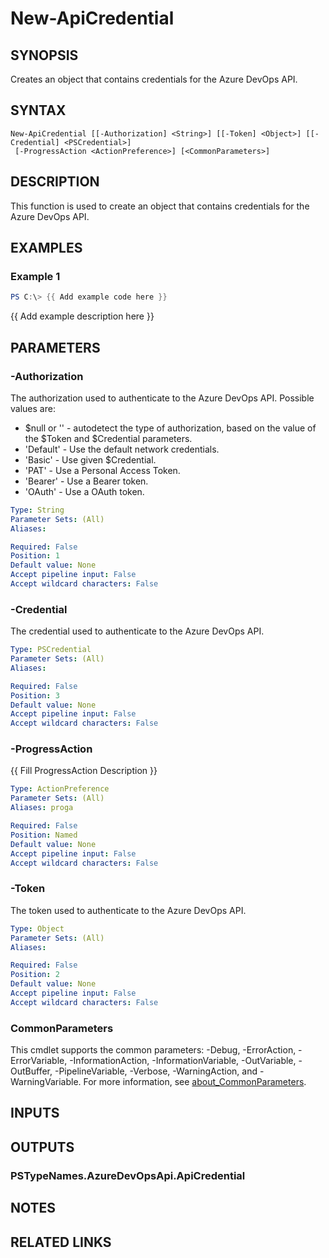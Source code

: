 ﻿---
external help file: AzureDevOpsApi-help.xml
Module Name: AzureDevOpsApi
online version:
schema: 2.0.0
---

# New-ApiCredential

## SYNOPSIS
Creates an object that contains credentials for the Azure DevOps API.

## SYNTAX

```
New-ApiCredential [[-Authorization] <String>] [[-Token] <Object>] [[-Credential] <PSCredential>]
 [-ProgressAction <ActionPreference>] [<CommonParameters>]
```

## DESCRIPTION
This function is used to create an object that contains credentials for the Azure DevOps API.

## EXAMPLES

### Example 1
```powershell
PS C:\> {{ Add example code here }}
```

{{ Add example description here }}

## PARAMETERS

### -Authorization
The authorization used to authenticate to the Azure DevOps API.
Possible values are:
- $null or '' - autodetect the type of authorization, based on the value of the $Token and $Credential parameters.
- 'Default' - Use the default network credentials.
- 'Basic' - Use given $Credential.
- 'PAT' - Use a Personal Access Token.
- 'Bearer' - Use a Bearer token.
- 'OAuth' - Use a OAuth token.

```yaml
Type: String
Parameter Sets: (All)
Aliases:

Required: False
Position: 1
Default value: None
Accept pipeline input: False
Accept wildcard characters: False
```

### -Credential
The credential used to authenticate to the Azure DevOps API.

```yaml
Type: PSCredential
Parameter Sets: (All)
Aliases:

Required: False
Position: 3
Default value: None
Accept pipeline input: False
Accept wildcard characters: False
```

### -ProgressAction
{{ Fill ProgressAction Description }}

```yaml
Type: ActionPreference
Parameter Sets: (All)
Aliases: proga

Required: False
Position: Named
Default value: None
Accept pipeline input: False
Accept wildcard characters: False
```

### -Token
The token used to authenticate to the Azure DevOps API.

```yaml
Type: Object
Parameter Sets: (All)
Aliases:

Required: False
Position: 2
Default value: None
Accept pipeline input: False
Accept wildcard characters: False
```

### CommonParameters
This cmdlet supports the common parameters: -Debug, -ErrorAction, -ErrorVariable, -InformationAction, -InformationVariable, -OutVariable, -OutBuffer, -PipelineVariable, -Verbose, -WarningAction, and -WarningVariable. For more information, see [about_CommonParameters](http://go.microsoft.com/fwlink/?LinkID=113216).

## INPUTS

## OUTPUTS

### PSTypeNames.AzureDevOpsApi.ApiCredential
## NOTES

## RELATED LINKS
